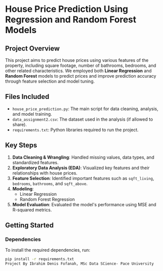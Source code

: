 # House Price Prediction Using Regression and Random Forest Models

## Project Overview
This project aims to predict house prices using various features of the property, including square footage, number of bathrooms, bedrooms, and other related characteristics. We employed both **Linear Regression** and **Random Forest** models to predict prices and improve prediction accuracy through feature selection and model tuning.

## Files Included
- `house_price_prediction.py`: The main script for data cleaning, analysis, and model training.
- `data_assignment2.csv`: The dataset used in the analysis (if allowed to share).
- `requirements.txt`: Python libraries required to run the project.

## Key Steps
1. **Data Cleaning & Wrangling**: Handled missing values, data types, and standardized features.
2. **Exploratory Data Analysis (EDA)**: Visualized key features and their relationships with house prices.
3. **Feature Selection**: Identified important features such as `sqft_living`, `bedrooms`, `bathrooms`, and `sqft_above`.
4. **Modeling**:
   - Linear Regression
   - Random Forest Regression
5. **Model Evaluation**: Evaluated the model's performance using MSE and R-squared metrics.

## Getting Started

### Dependencies
To install the required dependencies, run:
```bash
pip install -r requirements.txt
Project By Ibrahim Denis Fofanah, MSc Data SCience- Pace University
